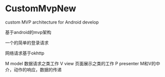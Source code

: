 # CustomMvpNew
custom MVP architecture for Android develop 

基于android的mvp架构

一个的简单的登录请求

网络请求基于okhttp

M  model 数据请求之类工作
V  view  页面展示之类的工作
P  presenter M和V的中介，动作的响应，数据的传递

